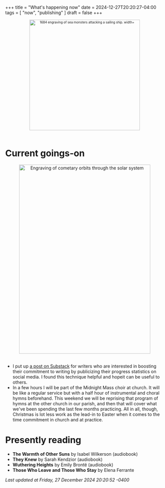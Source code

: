 +++
title = "What's happening now"
date = 2024-12-27T20:20:27-04:00
tags = [
    "now",
    "publishing"
]
draft = false
+++
<div align="center" style="font-size:x-small"><img src="https://milkfish08.s3.amazonaws.com/photo/blog/abovethefold/1684-untitled-engraving-of-sea-monsters-attacking-a-sailing-vessel-49fa31.jpg" alt="1684 engraving of sea monsters attacking a sailing ship. width="512" height="351" title="Sea monsters attacking a sailing ship" /></div><br clear="all" />

# Current goings-on

<div align="center"><img src="https://milkfish08.s3.amazonaws.com/photo/blog/comets.jpeg" height=600 width=417 alt="Engraving of cometary orbits through the solar system" title="Comets" /></div><br clear="all" />

* I put up [a post on Substack](https://substack.com/home/post/p-153672536) for writers who are interested in boosting their commitment to writing by publicizing their progress statistics on social media.
I found this technique helpful and hopeit can be useful to others.
* In a few hours I will be part of the Midnight Mass choir at church.
It will be like a regular service but with a half hour of instrumental and choral hymns beforehand.
This weekend we will be reprising that program of hymns at the other church in our parish, and then that will cover what we've been spending the last few months practicing.
All in all, though, Christmas is lot less work as the lead-in to Easter when it comes to the time commitment in church and at practice.

# Presently reading

* __The Warmth of Other Suns__ by Isabel Wilkerson (audiobook)
* __They Knew__ by Sarah Kendzior (audiobook)
* __Wuthering Heights__ by Emily Bront&euml; (audiobook)
* __Those Who Leave and Those Who Stay__ by Elena Ferrante

*Last updated at Friday, 27 December 2024 20:20:52 -0400*
